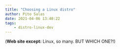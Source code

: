 ```yaml
---
title: "Choosing a Linux distro"
author: Pito Salas
date: 2021-04-06 13:40:22
tags:
    - distro-linux-dev
---
```



(**Web site except:** Linux, so many. BUT WHICH ONE?!) 
